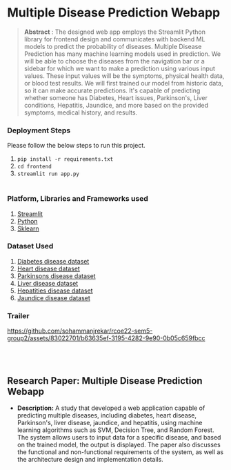 # Multiple Disease Prediction Webapp

> **Abstract** : The designed web app employs the Streamlit Python library for frontend design and communicates with backend ML models to predict the probability of diseases. Multiple Disease Prediction has many machine learning models used in prediction. We will be able to choose the diseases from the navigation bar or a sidebar for which we want to make a prediction using various input values. These input values will be the symptoms, physical health data, or blood test results. We will first trained our model from historic data, so it can make accurate predictions. It's capable of predicting whether someone has Diabetes, Heart issues, Parkinson's, Liver conditions, Hepatitis, Jaundice, and more based on the provided symptoms, medical history, and results.
### Deployment Steps
Please follow the below steps to run this project.
<br>
1. `pip install -r requirements.txt`<br>
2. `cd frontend`<br>
3. `streamlit run app.py`<br><br>


### Platform, Libraries and Frameworks used
1. [Streamlit](https://docs.streamlit.io/library/get-started)
2. [Python](https://www.python.org)
3. [Sklearn](https://scikit-learn.org/stable/index.html)

### Dataset Used
1. [Diabetes disease dataset](https://www.kaggle.com/datasets/mathchi/diabetes-data-set/data)
2. [Heart disease dataset](https://www.kaggle.com/datasets/rishidamarla/heart-disease-prediction/data)
3. [Parkinsons disease dataset](https://www.kaggle.com/code/arunkumarpyramid/detection-parkinson-s-disease/data)
4. [Liver disease dataset](https://www.kaggle.com/code/harisyammnv/liver-disease-prediction/data)
5. [Hepatities disease dataset](https://kaggle.com/dataset2)
6. [Jaundice disease dataset](https://kaggle.com/dataset2)
   

### Trailer
https://github.com/sohammanjrekar/rcoe22-sem5-group2/assets/83022701/b63635ef-3195-4282-9e90-0b05c659fbcc

<br></br>

## Research Paper: Multiple Disease Prediction Webapp 
- **Description:** A study that developed a web application capable of predicting multiple diseases, including diabetes, heart disease, Parkinson's, liver disease, jaundice, and hepatitis, using machine learning algorithms such as SVM, Decision Tree, and Random Forest. The system allows users to input data for a specific disease, and based on the trained model, the output is displayed. The paper also discusses the functional and non-functional requirements of the system, as well as the architecture design and implementation details.
